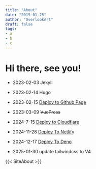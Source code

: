 ```yaml
---
title: "About"
date: "2019-01-25"
author: "OverlookArt"
draft: false
tags:
- a
- b
- c
---
```



# Hi there, see you!

* 2023-02-03 Jekyll

* 2023-02-14 Hugo

* 2023-02-15 [Deploy to Github Page](https://overlookart.github.io)

* 2023-03-09 ~~VuePress~~

* 2024-7-15 [Deploy to  Cloudflare](https://overlookart-github-io.pages.dev)

* 2024-11-28 [Deploy To Netlify](https://overlookart-github-io.netlify.app)

* 2024-12-17 [Deploy To Deno](https://overlookart-github-io.deno.dev)

* 2025-01-30 update tailwindcss to V4

{{< SiteAbout >}}